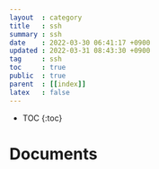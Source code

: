 ```yaml
---
layout  : category 
title   : ssh 
summary : ssh
date    : 2022-03-30 06:41:17 +0900
updated : 2022-03-31 08:43:30 +0900
tag     : ssh 
toc     : true
public  : true
parent  : [[index]]
latex   : false
---
```

* TOC
{:toc}

# Documents 
